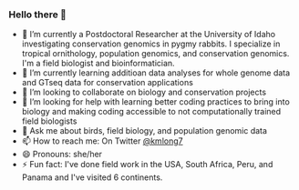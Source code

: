 ### Hello there 👋

- 🔭 I’m currently a Postdoctoral Researcher at the University of Idaho investigating conservation genomics in pygmy rabbits. I specialize in tropical ornithology, population genomics, and conservation genomics. I'm a field biologist and bioinformatician. 
- 🌱 I’m currently learning additioan data analyses for whole genome data and GTseq data for conservation applications
- 👯 I’m looking to collaborate on biology and conservation projects
- 🤔 I’m looking for help with learning better coding practices to bring into biology and making coding accessible to not computationally trained field biologists
- 💬 Ask me about birds, field biology, and population genomic data
- 📫 How to reach me: On Twitter [@kmlong7](https://twitter.com/kmlong7)
- 😄 Pronouns: she/her
- ⚡ Fun fact: I've done field work in the USA, South Africa, Peru, and Panama and I've visited 6 continents. 
